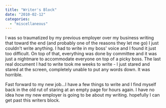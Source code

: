```yaml
---
title: "Writer's Block"
date: "2010-02-12"
categories: 
  - "miscellaneous"
---
```


I was so traumatized by my previous employer over my business writing that toward the end (and probably one of the reasons they let me go) I just couldn't write anything. I had to write in my boss' voice and I found it just too difficult. On top of that, everything was done by committee and it was just a nightmare to accommodate everyone on top of a picky boss. The last real document I had to write took me weeks to write - I just stared and stared at the screen, completely unable to put any words down. It was horrible.

Fast forward to my new job...I have a few things to write and I find myself back in the old rut of staring at an empty page for hours again. I have no idea how my new employer is going to be about my writing. hopefully I can get past this writers block.
